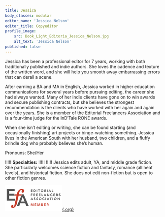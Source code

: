 ```yaml
---
title: Jessica
body_classes: modular
editor_name: 'Jessica Nelson'
editor_title: Copyeditor
profile_image:
    src: Book_Light_Editoria_Jessica_Nelson.jpg
    alt_text: 'Jessica Nelson'
published: false
---
```


<span class="first-character">J</span>essica has been a professional editor for 7 years, working with both traditionally published and indie authors.  She loves the cadence and texture of the written word, and she will help you smooth away embarrassing errors that can derail a scene. 

After earning a BA and MA in English, Jessica worked in higher education communications for several years before pursuing editing, the career she had always wanted. Many of her indie clients have gone on to win awards and secure publishing contracts, but she believes the strongest recommendation is the clients who have worked with her again and again over the years. She is a member of the Editorial Freelancers Association and is a four-time judge for the InD’Tale RONE awards.

When she isn’t editing or writing, she can be found starting (and occasionally finishing) art projects or binge-watching something. Jessica lives in the American South with her husband, two children, and a fluffy brindle dog who probably believes she’s human.

Pronouns: She/Her

!!!!! **Specialties:**
!!!!! 
!!!!! Jessica edits adult, YA, and middle grade fiction. She particularly welcomes science fiction and fantasy, romance (all heat levels), and historical fiction. She does not edit non-fiction but is open to other fiction genres. 

[![EFA](EFA_logomem_85.png){.org}](http://www.the-efa.org/?target=_blank)